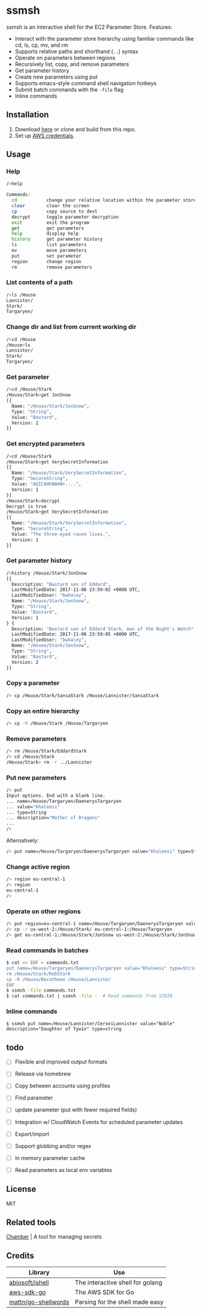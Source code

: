 # ssmsh
ssmsh is an interactive shell for the EC2 Parameter Store. Features:
* Interact with the parameter store hierarchy using familiar commands like cd, ls, cp, mv, and rm
* Supports relative paths and shorthand (`..`) syntax
* Operate on parameters between regions
* Recursively list, copy, and remove parameters
* Get parameter history
* Create new parameters using put
* Supports emacs-style command shell navigation hotkeys
* Submit batch commands with the `-file` flag
* Inline commands


## Installation

1. Download [here](https://github.com/bwhaley/ssmsh/releases) or clone and build from this repo.
2. Set up [AWS credentials](http://docs.aws.amazon.com/sdk-for-go/v1/developer-guide/configuring-sdk.html#specifying-credentials).

## Usage
### Help
```bash
/>help

Commands:
  cd           change your relative location within the parameter store
  clear        clear the screen
  cp           copy source to dest
  decrypt      toggle parameter decryption
  exit         exit the program
  get          get parameters
  help         display help
  history      get parameter history
  ls           list parameters
  mv           move parameters
  put          set parameter
  region       change region
  rm           remove parameters
```
### List contents of a path
```bash
/>ls /House
Lannister/
Stark/
Targaryen/
```

### Change dir and list from current working dir
```bash
/>cd /House
/House>ls
Lannister/
Stark/
Targaryen/
```

### Get parameter
```bash
/>cd /House/Stark
/House/Stark>get JonSnow
[{
  Name: "/House/Stark/JonSnow",
  Type: "String",
  Value: "Bastard",
  Version: 2
}]
```

### Get encrypted parameters
```bash
/>cd /House/Stark
/House/Stark>get VerySecretInformation
[{
  Name: "/House/Stark/VerySecretInformation",
  Type: "SecureString",
  Value: "AQICAHhBW4N+....",
  Version: 1
}]
/House/Stark>decrypt
Decrypt is true
/House/Stark>get VerySecretInformation
[{
  Name: "/House/Stark/VerySecretInformation",
  Type: "SecureString",
  Value: "The three-eyed raven lives.",
  Version: 1
}]
```

### Get parameter history
```bash
/>history /House/Stark/JonSnow
[{
  Description: "Bastard son of Eddard",
  LastModifiedDate: 2017-11-06 23:59:02 +0000 UTC,
  LastModifiedUser: "bwhaley",
  Name: "/House/Stark/JonSnow",
  Type: "String",
  Value: "Bastard",
  Version: 1
} {
  Description: "Bastard son of Eddard Stark, man of the Night's Watch",
  LastModifiedDate: 2017-11-06 23:59:05 +0000 UTC,
  LastModifiedUser: "bwhaley",
  Name: "/House/Stark/JonSnow",
  Type: "String",
  Value: "Bastard",
  Version: 2
}]
```

### Copy a parameter
```bash
/> cp /House/Stark/SansaStark /House/Lannister/SansaStark
```

### Copy an entire hierarchy
```bash
/> cp -R /House/Stark /House/Targaryen
```

### Remove parameters
```bash
/> rm /House/Stark/EddardStark
/> cd /House/Stark
/House/Stark> rm -r ../Lannister
```

### Put new parameters
```bash
/> put
Input options. End with a blank line.
... name=/House/Targaryen/DaenerysTargaryen
... value="Khaleesi"
... type=String
... description="Mother of Dragons"
...
/>
```
Alternatively:

```bash
/> put name=/House/Targaryen/DaenerysTargaryen value="Khaleesi" type=String description="Mother of Dragons"
```

### Change active region
```bash
/> region eu-central-1
/> region
eu-central-1
/>
```

### Operate on other regions

```bash
/> put region=eu-central-1 name=/House/Targaryen/DaenerysTargaryen value="Khaleesi" type=String description="Mother of Dragons"
/> cp -r us-west-2:/House/Stark/ eu-central-1:/House/Targaryen
/> get eu-central-1:/House/Stark/JonSnow us-west-2:/House/Stark/JonSnow
```

###  Read commands in batches
```bash
$ cat << EOF > commands.txt
put name=/House/Targaryen/DaenerysTargaryen value="Khaleesi" type=String description="Mother of Dragons"
rm /House/Stark/RobStark
cp -R /House/Baratheon /House/Lannister
EOF
$ ssmsh -file commands.txt
$ cat commands.txt | ssmsh -file -  # Read commands from STDIN
```

###  Inline commands
```
$ ssmsh put name=/House/Lannister/CerseiLannister value="Noble" description="Daughter of Tywin" type=string
```

## todo
* [ ] Flexible and improved output formats
* [ ] Release via homebrew
* [ ] Copy between accounts using profiles
* [ ] Find parameter
* [ ] update parameter (put with fewer required fields)
* [ ] Integration w/ CloudWatch Events for scheduled parameter updates
* [ ] Export/import
* [ ] Support globbing and/or regex
* [ ] In memory parameter cache
* [ ] Read parameters as local env variables


## License
MIT

## Related tools
[Chamber](https://github.com/segmentio/chamber) | A tool for managing secrets

## Credits
Library | Use
------- | -----
[abiosoft/ishell](https://github.com/abiosoft/ishell) | The interactive shell for golang
[aws-sdk-go](https://github.com/aws/aws-sdk-go) | The AWS SDK for Go
[mattn/go-shellwords](github.com/mattn/go-shellwords) | Parsing for the shell made easy
